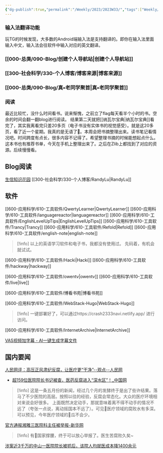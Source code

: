 ```yaml
---
{"dg-publish":true,"permalink":"/Weekly/2023/2023W33/","tags":["Weekly/2023/W33","字幕"],"noteIcon":""}
---
```



### 输入法翻译功能
玩TG的时候发现，大多数的Android端输入法是支持翻译的。即你在输入法里面输入中文，输入法会往软件中输入对应的英文翻译。

### [[000-总类/090-Blog/创建个人导航站\|创建个人导航站]]
### [[300-社会科学/330-个人博客/博客来源\|博客来源]]
### [[000-总类/090-Blog/真•老同学聚首\|真•老同学聚首]]



### 阅读
最近比较忙，没什么时间看书。说来惭愧，之前立了flag每天看半个小时的书。空余的时间会翻一翻blog进行阅读。
结果第二天就把[[纳瓦尔宝典\|纳瓦尔宝典]]看完了，其实我离看完只差20多页（电子书没有实体书的视觉感受）。就是这20多页，看了近一个星期。我真的是无语了🤮。本周会把书摘整理出来。读书笔记看情况吧。时间跨度有点长，很多内容不记得了。希望整理书摘的时候能想起点什么。这本书也有推荐书单，今天在手机上整理出来了。之后在Zlib上都找到了对应的资源。后续慢慢看。

## Blog阅读
[生信知识花园](https://doc.weiyan.cc/)
[[300-社会科学/330-个人博客/RandyLu\|RandyLu]]


## 软件
[[600-应用科学/610-工具软件/QwertyLearner\|QwertyLearner]]
[[600-应用科学/610-工具软件/languagereactor\|languagereactor]]
[[600-应用科学/610-工具软件/EnglishLevelUpTips\|EnglishLevelUpTips]]
[[600-应用科学/610-工具软件/Trancy\|Trancy]]
[[600-应用科学/610-工具软件/Refold\|Refold]]
[[600-应用科学/610-工具软件/english-note\|english-note]]
>[!info]
>以上的英语学习软件和电子书，我都没有使用过。
>先码着，有机会就试试。


[[600-应用科学/610-工具软件/Hacki\|Hacki]]
[[600-应用科学/610-工具软件/hackway\|hackway]]

[[600-应用科学/610-工具软件/owentv\|owentv]]
[[600-应用科学/610-工具软件/live\|live]]

[[600-应用科学/610-工具软件/博看书苑\|博看书苑]]



[[600-应用科学/610-工具软件/WebStack-Hugo\|WebStack-Hugo]]
>[!info]
>一键部署好了，可以通过https://crash2333navi.netlify.app/ 进行访问。

[[600-应用科学/610-工具软件/InternetArchive\|InternetArchive]]

[VAS视频加字幕 - AI一键生成字幕文件](https://zimu.site/)

## 国内要闻
[人民网评：高压正风肃纪反腐，让医疗更“干净”--观点--人民网](http://opinion.people.com.cn/n1/2023/0512/c223228-32685107.html)
- [超159位医院院长书记被查，医药反腐进入“深水区”！_中国网](http://www.china.com.cn/txt/2023-08/09/content_100389093.shtml)
>[!info]
>这是一条五月份的新闻，经过几个月的发酵终于是出了些许结果。落马了不少医院的高层。按照以往的经验，反腐会常态化。大众的医疗环境相对来说会好很多。
>上面既然决定动手，那就意味着离不得不动手的情况不远了（夸张一点说，离动摇国本不远了）。可见💉医疗领域的腐败水有多深。
>可以预见，今年医疗领域的🍉瓜不会少。

[官方通报湘雅三医院科主任被举报-新华网](http://www.news.cn/politics/2023-08/10/c_1129796199.htm)
>[!info]
>有💪国家撑腰，终于可以放心举报了。医生苦腐败久矣~


[涉案近3千万的中山一医院院长被抓后，该院人均就医成本降1400余元](https://www.guancha.cn/politics/2023_08_09_704559.shtml)








